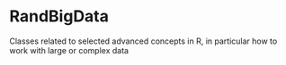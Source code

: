 # RandBigData
Classes related to selected advanced concepts in R, in particular how to work with large or complex data
